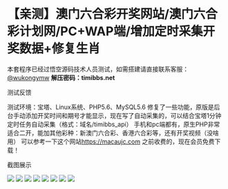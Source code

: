 # 【亲测】澳门六合彩开奖网站/澳门六合彩计划网/PC+WAP端/增加定时采集开奖数据+修复生肖

本套程序已经过悟空源码技术人员测试，如需搭建请直接联系客服：[@wukongymw](http://t.me/wukongymw)
**解压密码：timibbs.net**

测试反馈

测试环境：宝塔、Linux系统、PHP5.6、MySQL5.6
修复了一些功能，原版是后台手动添加开奖时间和期号才能显示，现在写了自动采集的，可以结合宝塔1分钟定时任务自动采集（格式：域名/timibbs\_api）
手机和pc端都有，原生PHP非常适合二开，能加其他彩种：新澳门六合彩、香港六合彩等，还有开奖视频（没啥用）
可以参考一下这个网站<https://macaujc.com>
之前收费的，现在会员免费下载！

截图展示

[![](https://wukongymw.com/wp-content/uploads/2023/10/1696966257-8f268edadf780de.png)](https://wukongymw.com/wp-content/uploads/2023/10/1696966257-8f268edadf780de.png)
[![](https://wukongymw.com/wp-content/uploads/2023/10/1696966260-e46bda4bd4a9766.png)](https://wukongymw.com/wp-content/uploads/2023/10/1696966260-e46bda4bd4a9766.png)
[![](https://wukongymw.com/wp-content/uploads/2023/10/1696966263-d3131aab54a605b.png)](https://wukongymw.com/wp-content/uploads/2023/10/1696966263-d3131aab54a605b.png)
[![](https://wukongymw.com/wp-content/uploads/2023/10/1696966264-9a385a02755538f.png)](https://wukongymw.com/wp-content/uploads/2023/10/1696966264-9a385a02755538f.png)
[![](https://wukongymw.com/wp-content/uploads/2023/10/1696966265-55bbeaa8e41bc69.png)](https://wukongymw.com/wp-content/uploads/2023/10/1696966265-55bbeaa8e41bc69.png)
[![](https://wukongymw.com/wp-content/uploads/2023/10/1696966266-e2f7e7e7955326d.png)](https://wukongymw.com/wp-content/uploads/2023/10/1696966266-e2f7e7e7955326d.png)
[![](https://wukongymw.com/wp-content/uploads/2023/10/1696966268-503d84e717cf08c.png)](https://wukongymw.com/wp-content/uploads/2023/10/1696966268-503d84e717cf08c.png)
[![](https://wukongymw.com/wp-content/uploads/2023/10/1696966269-cbb3d9ef46a9ff7.png)](https://wukongymw.com/wp-content/uploads/2023/10/1696966269-cbb3d9ef46a9ff7.png)